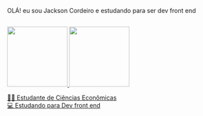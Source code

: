 OLÁ! eu sou Jackson Cordeiro e estudando para ser dev front end
##
<div align="left">
  <a href="https://github.com/jacksoncordeiro">
  <img height="140em" src="https://github-readme-stats.vercel.app/api?username=jacksoncordeiro&show_icons=true&theme=dracula&include_all_commits=true&count_private=true"/>
  <img height="140em" src="https://github-readme-stats.vercel.app/api/top-langs/?username=jacksoncordeiro&layout=compact&langs_count=7&theme=dracula"/>
</div>

👨‍🎓 Estudante de Ciências Econômicas<br>
💻 Estudando para Dev front end

